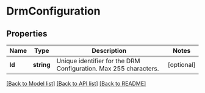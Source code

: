 # DrmConfiguration

## Properties
Name | Type | Description | Notes
------------ | ------------- | ------------- | -------------
**Id** | **string** | Unique identifier for the DRM Configuration. Max 255 characters. | [optional] 

[[Back to Model list]](../README.md#documentation-for-models) [[Back to API list]](../README.md#documentation-for-api-endpoints) [[Back to README]](../README.md)


